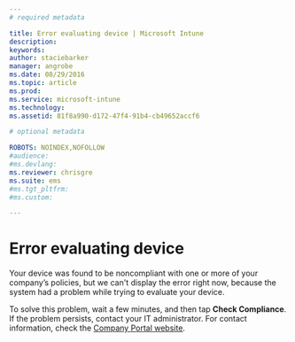 ```yaml
---
# required metadata

title: Error evaluating device | Microsoft Intune
description:
keywords:
author: staciebarker
manager: angrobe
ms.date: 08/29/2016
ms.topic: article
ms.prod:
ms.service: microsoft-intune
ms.technology:
ms.assetid: 81f8a990-d172-47f4-91b4-cb49652accf6

# optional metadata

ROBOTS: NOINDEX,NOFOLLOW
#audience:
#ms.devlang:
ms.reviewer: chrisgre
ms.suite: ems
#ms.tgt_pltfrm:
#ms.custom:

---
```



# Error evaluating device
Your device was found to be noncompliant with one or more of your company’s policies, but we can't display the error right now, because the system had a problem while trying to evaluate your device.  

To solve this problem, wait a few minutes, and then tap **Check Compliance**. If the problem persists, contact your IT administrator. For contact information, check the [Company Portal website](http://portal.manage.microsoft.com).
